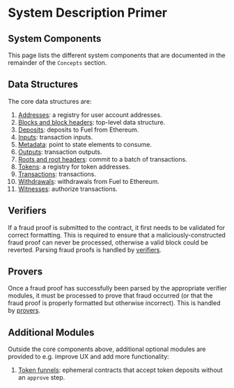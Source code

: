 System Description Primer
===

System Components
---

This page lists the different system components that are documented in the remainder of the `Concepts` section.

Data Structures
---

The core data structures are:
1. [Addresses](../1.%20Data%20Structures/Addresses.md): a registry for user account addresses.
1. [Blocks and block headers](../1.%20Data%20Structures/Blocks.md): top-level data structure.
1. [Deposits](../1.%20Data%20Structures/Deposits.md): deposits to Fuel from Ethereum.
1. [Inputs](../1.%20Data%20Structures/Inputs.md): transaction inputs.
1. [Metadata](../1.%20Data%20Structures/Metadata.md): point to state elements to consume.
1. [Outputs](../1.%20Data%20Structures/Outputs.md): transaction outputs.
1. [Roots and root headers](../1.%20Data%20Structures/Roots.md): commit to a batch of transactions.
1. [Tokens](../1.%20Data%20Structures/Tokens.md): a registry for token addresses.
1. [Transactions](../1.%20Data%20Structures/Transactions.md): transactions.
1. [Withdrawals](../1.%20Data%20Structures/Withdrawals.md): withdrawals from Fuel to Ethereum.
1. [Witnesses](./../1.%20Data%20Structures/Witness.md): authorize transactions.

Verifiers
---

If a fraud proof is submitted to the contract, it first needs to be validated for correct formatting. This is required to ensure that a maliciously-constructed fraud proof can never be processed, otherwise a valid block could be reverted. Parsing fraud proofs is handled by [verifiers](../2.%20Verifiers/Block%20Header.md).

Provers
---

Once a fraud proof has successfully been parsed by the appropriate verifier modules, it must be processed to prove that fraud occurred (or that the fraud proof is properly formatted but otherwise incorrect). This is handled by [provers](./../3.%20Provers/Double%20Spend.md).

Additional Modules
---

Outside the core components above, additional optional modules are provided to e.g. improve UX and add more functionality:
1. [Token funnels](../4.%20Additional%20Modules/Funnels.md): ephemeral contracts that accept token deposits without an `approve` step.
